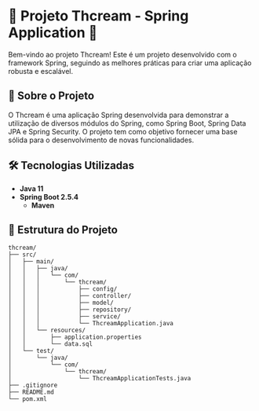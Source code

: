# 🌟 Projeto Thcream - Spring Application 🌟

Bem-vindo ao projeto Thcream! Este é um projeto desenvolvido com o framework Spring, seguindo as melhores práticas para criar uma aplicação robusta e escalável.

## 🚀 Sobre o Projeto

O Thcream é uma aplicação Spring desenvolvida para demonstrar a utilização de diversos módulos do Spring, como Spring Boot, Spring Data JPA e Spring Security. O projeto tem como objetivo fornecer uma base sólida para o desenvolvimento de novas funcionalidades.

## 🛠️ Tecnologias Utilizadas

- **Java 11**
- **Spring Boot 2.5.4**
  - **Maven**

## 📁 Estrutura do Projeto

```plaintext
thcream/
├── src/
│   ├── main/
│   │   ├── java/
│   │   │   └── com/
│   │   │       └── thcream/
│   │   │           ├── config/
│   │   │           ├── controller/
│   │   │           ├── model/
│   │   │           ├── repository/
│   │   │           ├── service/
│   │   │           └── ThcreamApplication.java
│   │   └── resources/
│   │       ├── application.properties
│   │       └── data.sql
│   └── test/
│       └── java/
│           └── com/
│               └── thcream/
│                   └── ThcreamApplicationTests.java
├── .gitignore
├── README.md
└── pom.xml
